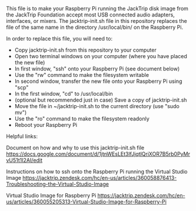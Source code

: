 This file is to make your Raspberry Pi running the JackTrip disk image from the
JackTrip Foundation accept most USB connected audio adapters, interfaces, or mixers.
The jacktrip-init.sh file in this repository replaces the file of the same name
in the directory /usr/local/bin/ on the Raspberry Pi.

In order to replace this file, you will need to:
* Copy jacktrip-init.sh from this repository to your computer
* Open two terminal windows on your computer (where you have placed the new file)
* In first window, "ssh" onto your Raspberry Pi (see document below)
* Use the "rw" command to make the filesystem writable
* In second window, transfer the new file onto your Raspberry Pi using "scp"
* In the first window, "cd" to /usr/local/bin
* (optional but recommended just in case) Save a copy of jacktrip-init.sh
* Move the file in ~/jacktrip-init.sh to the current directory (use "sudo mv")
* Use the "ro" command to make the filesystem readonly
* Reboot your Raspberry Pi

Helpful links:

Document on how and why to use this jacktrip-init.sh file
https://docs.google.com/document/d/1jtnWEsLEt3lfJjqtlQriXOR7B5rb0PyMrvU51t1I2AI/edit

Instructions on how to ssh onto the Raspberry Pi running the Virtual Studio Image
https://jacktrip.zendesk.com/hc/en-us/articles/360058876413-Troubleshooting-the-Virtual-Studio-Image

Virtual Studio Image for Raspberry Pi
https://jacktrip.zendesk.com/hc/en-us/articles/360055205313-Virtual-Studio-Image-for-Raspberry-Pi
